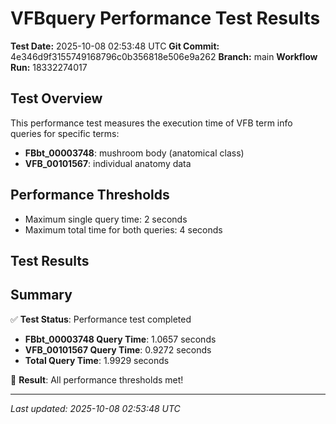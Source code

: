 # VFBquery Performance Test Results

**Test Date:** 2025-10-08 02:53:48 UTC
**Git Commit:** 4e346d9f3155749168796c0b356818e506e9a262
**Branch:** main
**Workflow Run:** 18332274017

## Test Overview

This performance test measures the execution time of VFB term info queries for specific terms:

- **FBbt_00003748**: mushroom body (anatomical class)
- **VFB_00101567**: individual anatomy data

## Performance Thresholds

- Maximum single query time: 2 seconds
- Maximum total time for both queries: 4 seconds

## Test Results



## Summary

✅ **Test Status**: Performance test completed

- **FBbt_00003748 Query Time**: 1.0657 seconds
- **VFB_00101567 Query Time**: 0.9272 seconds
- **Total Query Time**: 1.9929 seconds

🎉 **Result**: All performance thresholds met!

---
*Last updated: 2025-10-08 02:53:48 UTC*
